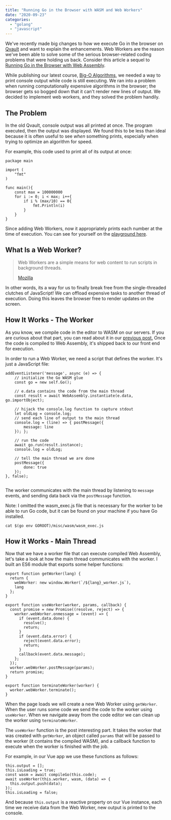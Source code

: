 ```yaml
---
title: "Running Go in the Browser with WASM and Web Workers"
date: "2020-09-23"
categories: 
  - "golang"
  - "javascript"
---
```


We've recently made big changes to how we execute Go in the browser on [Qvault](https://qvault.io/) and want to explain the enhancements. Web Workers are the reason we've been able to solve some of the serious browser-related coding problems that were holding us back. Consider this article a sequel to [Running Go in the Browser with Web Assembly](https://qvault.io/2020/07/01/running-go-in-the-browser-with-web-assembly-wasm/).

While publishing our latest course, [Big-O Algorithms](https://qvault.io/big-o-algorithms-course/), we needed a way to print console output while code is still executing. We ran into a problem when running computationally expensive algorithms in the browser; the browser gets so bogged down that it can't render new lines of output. We decided to implement web workers, and they solved the problem handily.

## The Problem

In the old Qvault, console output was all printed at once. The program executed, then the output was displayed. We found this to be less than ideal because it is often useful to see _when_ something prints, especially when trying to optimize an algorithm for speed.

For example, this code used to print all of its output at once:

```
package main

import (
	"fmt"
)

func main(){
	const max = 100000000
	for i := 0; i < max; i++{
		if i % (max/10) == 0{
			fmt.Println(i)
		}
	}
}
```

Since adding Web Workers, now it appropriately prints each number at the time of execution. You can see for yourself on the [playground here](https://app.qvault.io/playground/go).

## What Is a Web Worker?

> Web Workers are a simple means for web content to run scripts in background threads.
> 
> [Mozilla](https://developer.mozilla.org/en-US/docs/Web/API/Web_Workers_API/Using_web_workers)

In other words, its a way for us to finally break free from the single-threaded clutches of JavaScript! We can offload expensive tasks to another thread of execution. Doing this leaves the browser free to render updates on the screen.

## How It Works - The Worker

As you know, we compile code in the editor to WASM on our servers. If you are curious about that part, you can read about it in our [previous post.](https://qvault.io/2020/07/01/running-go-in-the-browser-with-web-assembly-wasm/) Once the code is compiled to Web Assembly, it's shipped back to our front end for execution.

In order to run a Web Worker, we need a script that defines the worker. It's just a JavaScript file:

```
addEventListener('message', async (e) => {
	// initialize the Go WASM glue
	const go = new self.Go();

	// e.data contains the code from the main thread
	const result = await WebAssembly.instantiate(e.data, go.importObject);

	// hijack the console.log function to capture stdout
	let oldLog = console.log;
	// send each line of output to the main thread
	console.log = (line) => { postMessage({
		message: line
	}); };

	// run the code
	await go.run(result.instance);
	console.log = oldLog;

	// tell the main thread we are done
	postMessage({
		done: true
	});
}, false);
  
```

The worker communicates with the main thread by listening to `message` events, and sending data back via the `postMessage` function.

Note: I omitted the wasm\_exec.js file that is necessary for the worker to be able to run Go code, but it can be found on your machine if you have Go installed.

```
cat $(go env GOROOT)/misc/wasm/wasm_exec.js
```

## How it Works - Main Thread

Now that we have a worker file that can execute compiled Web Assembly, let's take a look at how the main thread communicates with the worker. I built an ES6 module that exports some helper functions:

```
export function getWorker(lang) {
  return {
    webWorker: new window.Worker(`/${lang}_worker.js`),
    lang
  };
}

export function useWorker(worker, params, callback) {
  const promise = new Promise((resolve, reject) => {
    worker.webWorker.onmessage = (event) => {
      if (event.data.done) {
        resolve();
        return;
      }
      if (event.data.error) {
        reject(event.data.error);
        return;
      }
      callback(event.data.message);
    };
  });
  worker.webWorker.postMessage(params);
  return promise;
}

export function terminateWorker(worker) {
  worker.webWorker.terminate();
}
```

When the page loads we will create a new Web Worker using `getWorker`. When the user runs some code we send the code to the worker using `useWorker`. When we navigate away from the code editor we can clean up the worker using `terminateWorker`.

The `useWorker` function is the post interesting part. It takes the worker that was created with `getWorker`, an object called `params` that will be passed to the worker (it contains the compiled WASM), and a callback function to execute when the worker is finished with the job.

For example, in our Vue app we use these functions as follows:

```
this.output = [];
this.isLoading = true;
const wasm = await compileGo(this.code);
await useWorker(this.worker, wasm, (data) => {
  this.output.push(data); 
});
this.isLoading = false;
```

And because `this.output` is a reactive property on our Vue instance, each time we receive data from the Web Worker, new output is printed to the console.
